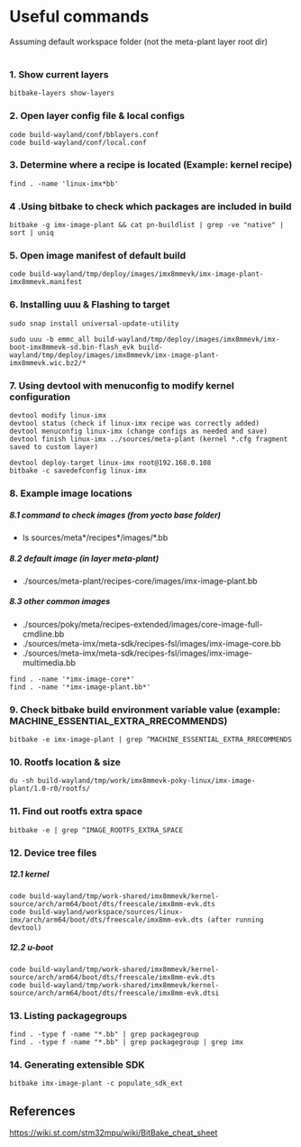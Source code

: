 
# Useful commands
Assuming default workspace folder (not the meta-plant layer root dir)
<br/><br/>



### 1. Show current layers
```
bitbake-layers show-layers
```

### 2. Open layer config file & local configs
```
code build-wayland/conf/bblayers.conf
code build-wayland/conf/local.conf
```

### 3. Determine where a recipe is located (Example: kernel recipe)
```
find . -name 'linux-imx*bb'
```

### 4 .Using bitbake to check which packages are included in build
```
bitbake -g imx-image-plant && cat pn-buildlist | grep -ve "native" | sort | uniq
```

### 5. Open image manifest of default build
```
code build-wayland/tmp/deploy/images/imx8mmevk/imx-image-plant-imx8mmevk.manifest
```

### 6. Installing uuu & Flashing to target
```
sudo snap install universal-update-utility

sudo uuu -b emmc_all build-wayland/tmp/deploy/images/imx8mmevk/imx-boot-imx8mmevk-sd.bin-flash_evk build-wayland/tmp/deploy/images/imx8mmevk/imx-image-plant-imx8mmevk.wic.bz2/*
```

### 7. Using devtool with menuconfig to modify kernel configuration
```
devtool modify linux-imx
devtool status (check if linux-imx recipe was correctly added)
devtool menuconfig linux-imx (change configs as needed and save)
devtool finish linux-imx ../sources/meta-plant (kernel *.cfg fragment saved to custom layer)

devtool deploy-target linux-imx root@192.168.0.108
bitbake -c savedefconfig linux-imx
```

### 8. Example image locations

##### 8.1 command to check images (from yocto base folder)
* ls sources/meta*/recipes*/images/*.bb

##### 8.2 default image (in layer meta-plant)
* ./sources/meta-plant/recipes-core/images/imx-image-plant.bb

##### 8.3 other common images
* ./sources/poky/meta/recipes-extended/images/core-image-full-cmdline.bb
* ./sources/meta-imx/meta-sdk/recipes-fsl/images/imx-image-core.bb
* ./sources/meta-imx/meta-sdk/recipes-fsl/images/imx-image-multimedia.bb
```
find . -name '*imx-image-core*'
find . -name '*imx-image-plant.bb*'
```

### 9. Check bitbake build environment variable value (example: MACHINE_ESSENTIAL_EXTRA_RRECOMMENDS)
```
bitbake -e imx-image-plant | grep ^MACHINE_ESSENTIAL_EXTRA_RRECOMMENDS
```

### 10. Rootfs location & size
```
du -sh build-wayland/tmp/work/imx8mmevk-poky-linux/imx-image-plant/1.0-r0/rootfs/
```

### 11. Find out rootfs extra space
```
bitbake -e | grep ^IMAGE_ROOTFS_EXTRA_SPACE
```

### 12. Device tree files

##### 12.1 kernel
```
code build-wayland/tmp/work-shared/imx8mmevk/kernel-source/arch/arm64/boot/dts/freescale/imx8mm-evk.dts
code build-wayland/workspace/sources/linux-imx/arch/arm64/boot/dts/freescale/imx8mm-evk.dts (after running devtool)
```

##### 12.2 u-boot
```
code build-wayland/tmp/work-shared/imx8mmevk/kernel-source/arch/arm64/boot/dts/freescale/imx8mm-evk.dts
code build-wayland/tmp/work-shared/imx8mmevk/kernel-source/arch/arm64/boot/dts/freescale/imx8mm-evk.dtsi
```

### 13. Listing packagegroups
```
find . -type f -name "*.bb" | grep packagegroup
find . -type f -name "*.bb" | grep packagegroup | grep imx
```

### 14. Generating extensible SDK
```
bitbake imx-image-plant -c populate_sdk_ext
```

## References
https://wiki.st.com/stm32mpu/wiki/BitBake_cheat_sheet





